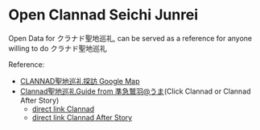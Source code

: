 # Open Clannad Seichi Junrei

Open Data for クラナド聖地巡礼, can be served as a reference for anyone willing to do クラナド聖地巡礼

Reference:

- [CLANNAD聖地巡礼探訪 Google Map](http://maps.google.co.jp/maps/ms?ie=UTF8&hl=ja&msa=0&msid=110731364998494084981.00047901302089db02853&brcurrent=3,0x34674e0fd77f192f:0xf54275d47c665244,0&ll=37.996262,138.468622&spn=6.567894,5.925772&source=embed)
- [Clannad聖地巡礼Guide from 準急鷲羽@うま](http://air.blue.coocan.jp/index.html)(Click Clannad or Clannad After Story)
  - [direct link Clannad](http://air.blue.coocan.jp/seichi-list.html#clannad)
  - [direct link Clannad After Story](http://air.blue.coocan.jp/seichi-list.html#clannad-after-story)

## 
